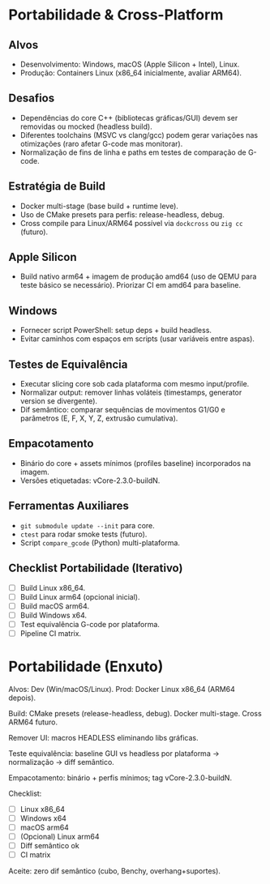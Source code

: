 # Portabilidade & Cross-Platform

## Alvos
- Desenvolvimento: Windows, macOS (Apple Silicon + Intel), Linux.
- Produção: Containers Linux (x86_64 inicialmente, avaliar ARM64).

## Desafios
- Dependências do core C++ (bibliotecas gráficas/GUI) devem ser removidas ou mocked (headless build).
- Diferentes toolchains (MSVC vs clang/gcc) podem gerar variações nas otimizações (raro afetar G-code mas monitorar).
- Normalização de fins de linha e paths em testes de comparação de G-code.

## Estratégia de Build
- Docker multi-stage (base build + runtime leve).
- Uso de CMake presets para perfis: release-headless, debug.
- Cross compile para Linux/ARM64 possível via `dockcross` ou `zig cc` (futuro).

## Apple Silicon
- Build nativo arm64 + imagem de produção amd64 (uso de QEMU para teste básico se necessário). Priorizar CI em amd64 para baseline.

## Windows
- Fornecer script PowerShell: setup deps + build headless.
- Evitar caminhos com espaços em scripts (usar variáveis entre aspas).

## Testes de Equivalência
- Executar slicing core sob cada plataforma com mesmo input/profile.
- Normalizar output: remover linhas voláteis (timestamps, generator version se divergente).
- Dif semântico: comparar sequências de movimentos G1/G0 e parâmetros (E, F, X, Y, Z, extrusão cumulativa).

## Empacotamento
- Binário do core + assets mínimos (profiles baseline) incorporados na imagem.
- Versões etiquetadas: vCore-2.3.0-buildN.

## Ferramentas Auxiliares
- `git submodule update --init` para core.
- `ctest` para rodar smoke tests (futuro).
- Script `compare_gcode` (Python) multi-plataforma.

## Checklist Portabilidade (Iterativo)
- [ ] Build Linux x86_64.
- [ ] Build Linux arm64 (opcional inicial).
- [ ] Build macOS arm64.
- [ ] Build Windows x64.
- [ ] Test equivalência G-code por plataforma.
- [ ] Pipeline CI matrix.

# Portabilidade (Enxuto)

Alvos: Dev (Win/macOS/Linux). Prod: Docker Linux x86_64 (ARM64 depois).

Build: CMake presets (release-headless, debug). Docker multi-stage. Cross ARM64 futuro.

Remover UI: macros HEADLESS eliminando libs gráficas.

Teste equivalência: baseline GUI vs headless por plataforma -> normalização -> diff semântico.

Empacotamento: binário + perfis mínimos; tag vCore-2.3.0-buildN.

Checklist:
- [ ] Linux x86_64
- [ ] Windows x64
- [ ] macOS arm64
- [ ] (Opcional) Linux arm64
- [ ] Diff semântico ok
- [ ] CI matrix

Aceite: zero dif semântico (cubo, Benchy, overhang+suportes).
